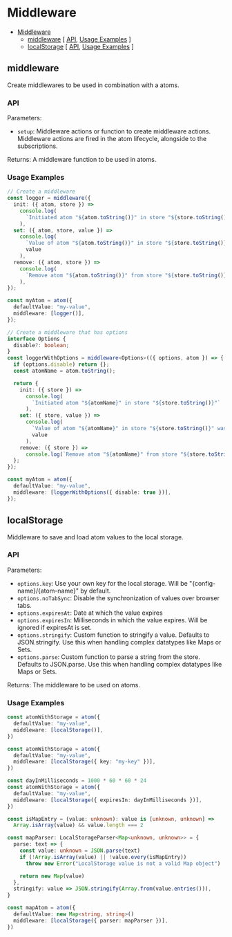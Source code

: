 # Middleware

<!-- >> TOC >> -->

- [Middleware](#middleware)
  - [middleware](#middleware) [ [API](#api), [Usage Examples](#usage-examples) ]
  - [localStorage](#localstorage) [ [API](#api-1), [Usage Examples](#usage-examples-1) ]
  <!-- << TOC << -->

## middleware

Create middlewares to be used in combination with a atoms.

### API

Parameters:

- `setup`: Middleware actions or function to create middleware actions. Middleware actions are fired in the atom lifecycle, alongside to the subscriptions.

Returns: A middleware function to be used in atoms.

### Usage Examples

```ts
// Create a middleware
const logger = middleware({
  init: ({ atom, store }) =>
    console.log(
      `Initiated atom "${atom.toString()}" in store "${store.toString()}"`
    ),
  set: ({ atom, store, value }) =>
    console.log(
      `Value of atom "${atom.toString()}" in store "${store.toString()}" was set to:`,
      value
    ),
  remove: ({ atom, store }) =>
    console.log(
      `Remove atom "${atom.toString()}" from store "${store.toString()}"`
    ),
});

const myAtom = atom({
  defaultValue: "my-value",
  middleware: [logger()],
});

// Create a middleware that has options
interface Options {
  disable?: boolean;
}
const loggerWithOptions = middleware<Options>(({ options, atom }) => {
  if (options.disable) return {};
  const atomName = atom.toString();

  return {
    init: ({ store }) =>
      console.log(
        `Initiated atom "${atomName}" in store "${store.toString()}"`
      ),
    set: ({ store, value }) =>
      console.log(
        `Value of atom "${atomName}" in store "${store.toString()}" was set to:`,
        value
      ),
    remove: ({ store }) =>
      console.log(`Remove atom "${atomName}" from store "${store.toString()}"`),
  };
});

const myAtom = atom({
  defaultValue: "my-value",
  middleware: [loggerWithOptions({ disable: true })],
});
```

## localStorage

Middleware to save and load atom values to the local storage.

### API

Parameters:

- `options.key`: Use your own key for the local storage. Will be "{config-name}/{atom-name}" by default.
- `options.noTabSync`: Disable the synchronization of values over browser tabs.
- `options.expiresAt`: Date at which the value expires
- `options.expiresIn`: Milliseconds in which the value expires. Will be ignored if expiresAt is set.
- `options.stringify`: Custom function to stringify a value. Defaults to JSON.stringify. Use this when handling complex datatypes like Maps or Sets.
- `options.parse`: Custom function to parse a string from the store. Defaults to JSON.parse. Use this when handling complex datatypes like Maps or Sets.

Returns: The middleware to be used on atoms.

### Usage Examples

```ts
const atomWithStorage = atom({
  defaultValue: "my-value",
  middleware: [localStorage()],
})

const atomWithStorage = atom({
  defaultValue: "my-value",
  middleware: [localStorage({ key: "my-key" })],
})

const dayInMilliseconds = 1000 * 60 * 60 * 24
const atomWithStorage = atom({
  defaultValue: "my-value",
  middleware: [localStorage({ expiresIn: dayInMilliseconds })],
})

const isMapEntry = (value: unknown): value is [unknown, unknown] =>
  Array.isArray(value) && value.length === 2

const mapParser: LocalStorageParser<Map<unknown, unknown>> = {
  parse: text => {
    const value: unknown = JSON.parse(text)
    if (!Array.isArray(value) || !value.every(isMapEntry))
      throw new Error("LocalStorage value is not a valid Map object")

    return new Map(value)
  },
  stringify: value => JSON.stringify(Array.from(value.entries())),
}

const mapAtom = atom({
  defaultValue: new Map<string, string>()
  middleware: [localStorage({ parser: mapParser })],
})
```
